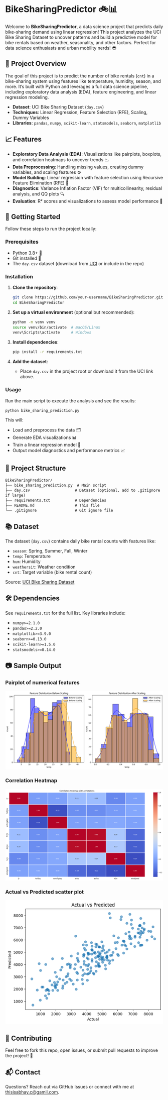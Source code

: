 # BikeSharingPredictor 🚲📊

Welcome to **BikeSharingPredictor**, a data science project that predicts daily bike-sharing demand using linear regression! This project analyzes the UCI Bike Sharing Dataset to uncover patterns and build a predictive model for bike rentals based on weather, seasonality, and other factors. Perfect for data science enthusiasts and urban mobility nerds! 😎

## 🎯 Project Overview

The goal of this project is to predict the number of bike rentals (`cnt`) in a bike-sharing system using features like temperature, humidity, season, and more. It’s built with Python and leverages a full data science pipeline, including exploratory data analysis (EDA), feature engineering, and linear regression modeling.

- **Dataset**: UCI Bike Sharing Dataset (`day.csv`)
- **Techniques**: Linear Regression, Feature Selection (RFE), Scaling, Dummy Variables
- **Libraries**: `pandas`, `numpy`, `scikit-learn`, `statsmodels`, `seaborn`, `matplotlib`

## 📈 Features

- **Exploratory Data Analysis (EDA)**: Visualizations like pairplots, boxplots, and correlation heatmaps to uncover trends 📉
- **Data Preprocessing**: Handling missing values, creating dummy variables, and scaling features ⚙️
- **Model Building**: Linear regression with feature selection using Recursive Feature Elimination (RFE) 🧠
- **Diagnostics**: Variance Inflation Factor (VIF) for multicollinearity, residual analysis, and QQ plots 🔍
- **Evaluation**: R² scores and visualizations to assess model performance 🎯

## 🚀 Getting Started

Follow these steps to run the project locally:

### Prerequisites
- Python 3.8+ 🐍
- Git installed 📂
- The `day.csv` dataset (download from [UCI](https://archive.ics.uci.edu/ml/datasets/Bike+Sharing+Dataset) or include in the repo)

### Installation
1. **Clone the repository**:
   ```bash
   git clone https://github.com/your-username/BikeSharingPredictor.git
   cd BikeSharingPredictor
   ```

2. **Set up a virtual environment** (optional but recommended):
   ```bash
   python -m venv venv
   source venv/bin/activate  # macOS/Linux
   venv\Scripts\activate     # Windows
   ```

3. **Install dependencies**:
   ```bash
   pip install -r requirements.txt
   ```

4. **Add the dataset**:
   - Place `day.csv` in the project root or download it from the UCI link above.

### Usage
Run the main script to execute the analysis and see the results:
```bash
python bike_sharing_prediction.py
```

This will:
- Load and preprocess the data 🗂️
- Generate EDA visualizations 📊
- Train a linear regression model 🤖
- Output model diagnostics and performance metrics 📈

## 📂 Project Structure
```
BikeSharingPredictor/
├── bike_sharing_prediction.py  # Main script
├── day.csv                    # Dataset (optional, add to .gitignore if large)
├── requirements.txt           # Dependencies
├── README.md                  # This file
└── .gitignore                 # Git ignore file
```

## 📚 Dataset
The dataset (`day.csv`) contains daily bike rental counts with features like:
- `season`: Spring, Summer, Fall, Winter
- `temp`: Temperature
- `hum`: Humidity
- `weathersit`: Weather condition
- `cnt`: Target variable (bike rental count)

Source: [UCI Bike Sharing Dataset](https://archive.ics.uci.edu/ml/datasets/Bike+Sharing+Dataset)

## 🛠️ Dependencies
See `requirements.txt` for the full list. Key libraries include:
- `numpy>=2.1.0`
- `pandas>=2.2.0`
- `matplotlib>=3.9.0`
- `seaborn>=0.13.0`
- `scikit-learn>=1.5.0`
- `statsmodels>=0.14.0`

## 📷 Sample Output
### Pairplot of numerical features
![Pairplot](https://raw.githubusercontent.com/LexViper/Bike-Sharing-Predictor/main/Output/plot.png)

### Correlation Heatmap
![Heatmap](https://raw.githubusercontent.com/LexViper/Bike-Sharing-Predictor/main/Output/Correlation.png)

### Actual vs Predicted scatter plot
![Actual vs Predicted](https://raw.githubusercontent.com/LexViper/Bike-Sharing-Predictor/main/Output/Actual%20vs%20Pred.png)

## 🤝 Contributing
Feel free to fork this repo, open issues, or submit pull requests to improve the project! 🚀

## 📬 Contact
Questions? Reach out via GitHub Issues or connect with me at thisisabhay.c@gamil.com.

